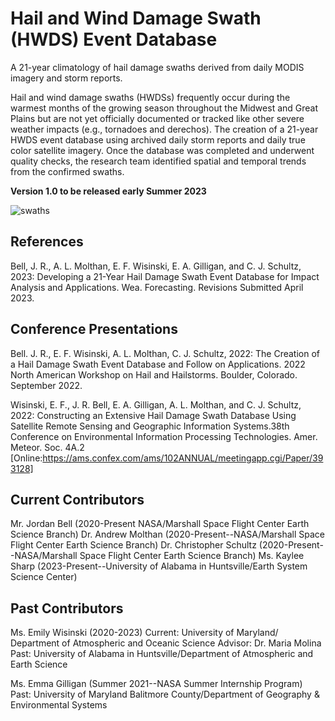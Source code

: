 # Hail and Wind Damage Swath (HWDS) Event Database
A 21-year climatology of hail damage swaths derived from daily MODIS imagery and storm reports. 

Hail and wind damage swaths (HWDSs) frequently occur during the warmest months of the growing season throughout the Midwest and Great Plains 
but are not yet officially documented or tracked like other severe weather impacts (e.g., tornadoes and derechos). The creation of a 21-year 
HWDS event database using archived daily storm reports and daily true color satellite imagery. Once the database was completed and underwent 
quality checks, the research team identified spatial and temporal trends from the confirmed swaths.

**Version 1.0 to be released early Summer 2023**

![swaths](https://user-images.githubusercontent.com/75046984/232157546-2523c7be-47b6-429b-a9d0-7aa90d5096ed.png)

## References
Bell, J. R., A. L. Molthan, E. F. Wisinski, E. A. Gilligan, and C. J. Schultz, 2023: Developing a 21-Year Hail Damage Swath Event Database for Impact Analysis and Applications. Wea. Forecasting. Revisions Submitted April 2023.

## Conference Presentations
Bell. J. R., E. F. Wisinski, A. L. Molthan, C. J. Schultz, 2022: The Creation of a Hail Damage Swath Event Database and Follow on Applications. 2022 North American Workshop on Hail and Hailstorms. Boulder, Colorado. September 2022.

Wisinski, E. F., J. R. Bell,  E. A. Gilligan, A. L. Molthan, and C. J. Schultz, 2022: Constructing an Extensive Hail Damage Swath Database Using Satellite Remote Sensing and Geographic Information Systems.38th Conference on Environmental Information Processing Technologies.  Amer. Meteor. Soc. 4A.2
[Online:https://ams.confex.com/ams/102ANNUAL/meetingapp.cgi/Paper/393128] 

## Current Contributors
Mr. Jordan Bell (2020-Present NASA/Marshall Space Flight Center Earth Science Branch)
Dr. Andrew Molthan (2020-Present--NASA/Marshall Space Flight Center Earth Science Branch)
Dr. Christopher Schultz (2020-Present--NASA/Marshall Space Flight Center Earth Science Branch)
Ms. Kaylee Sharp (2023-Present--University of Alabama in Huntsville/Earth System Science Center)

## Past Contributors
Ms. Emily Wisinski (2020-2023)
Current: University of Maryland/ Department of Atmospheric and Oceanic Science
Advisor: Dr. Maria Molina
Past: University of Alabama in Huntsville/Department of Atmospheric and Earth Science


Ms. Emma Gilligan (Summer 2021--NASA Summer Internship Program)
Past: University of Maryland Balitmore County/Department of Geography & Environmental Systems


